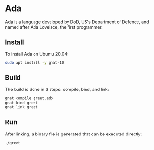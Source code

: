 # Ada
Ada is a language developed by DoD, US's Department of Defence, and named after Ada Lovelace, the first programmer.

## Install
To install Ada on Ubuntu 20.04:

```bash
sudo apt install -y gnat-10
```

## Build
The build is done in 3 steps: compile, bind, and link:

```bash
gnat compile greet.adb
gnat bind greet
gnat link greet
```

## Run
After linking, a binary file is generated that can be executed directly:

```bash
./greet
```

